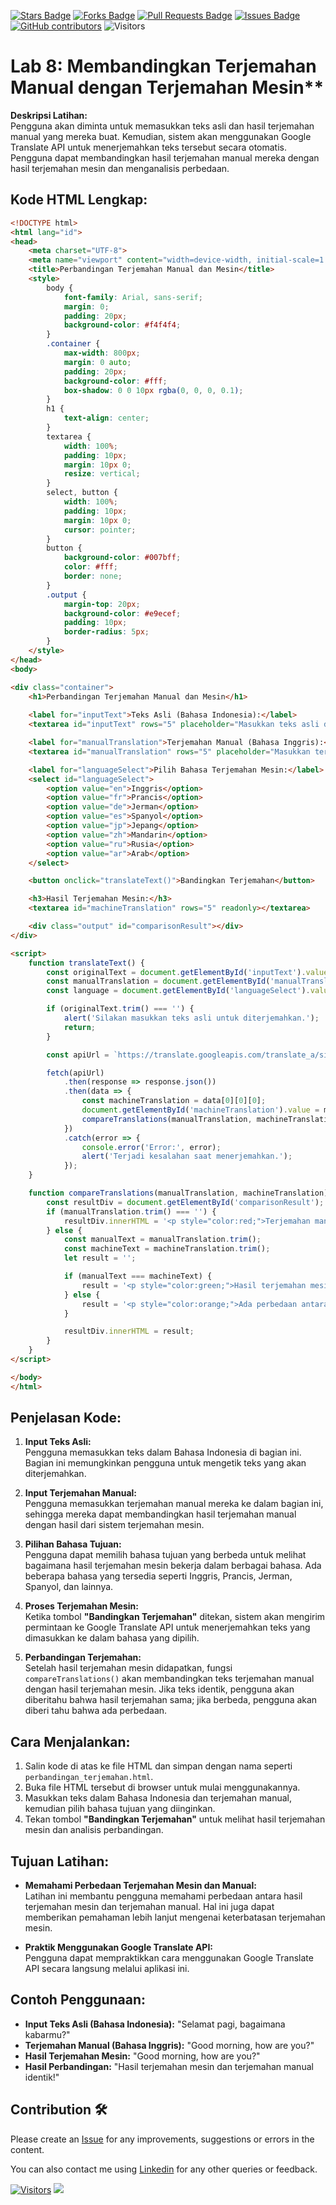 <a href="https://github.com/drshahizan/special-topic-data-engineering/stargazers"><img src="https://img.shields.io/github/stars/drshahizan/special-topic-data-engineering" alt="Stars Badge"/></a>
<a href="https://github.com/drshahizan/special-topic-data-engineering/network/members"><img src="https://img.shields.io/github/forks/drshahizan/special-topic-data-engineering" alt="Forks Badge"/></a>
<a href="https://github.com/drshahizan/special-topic-data-engineering/pulls"><img src="https://img.shields.io/github/issues-pr/drshahizan/special-topic-data-engineering" alt="Pull Requests Badge"/></a>
<a href="https://github.com/drshahizan/special-topic-data-engineering/issues"><img src="https://img.shields.io/github/issues/drshahizan/special-topic-data-engineering" alt="Issues Badge"/></a>
<a href="https://github.com/drshahizan/special-topic-data-engineering/graphs/contributors"><img alt="GitHub contributors" src="https://img.shields.io/github/contributors/drshahizan/special-topic-data-engineering?color=2b9348"></a>
![Visitors](https://api.visitorbadge.io/api/visitors?path=https%3A%2F%2Fgithub.com%2Fdrshahizan%2Fspecial-topic-data-engineering&labelColor=%23d9e3f0&countColor=%23697689&style=flat)

# Lab 8: Membandingkan Terjemahan Manual dengan Terjemahan Mesin**

**Deskripsi Latihan:**  
Pengguna akan diminta untuk memasukkan teks asli dan hasil terjemahan manual yang mereka buat. Kemudian, sistem akan menggunakan Google Translate API untuk menerjemahkan teks tersebut secara otomatis. Pengguna dapat membandingkan hasil terjemahan manual mereka dengan hasil terjemahan mesin dan menganalisis perbedaan.

## **Kode HTML Lengkap:**

```html
<!DOCTYPE html>
<html lang="id">
<head>
    <meta charset="UTF-8">
    <meta name="viewport" content="width=device-width, initial-scale=1.0">
    <title>Perbandingan Terjemahan Manual dan Mesin</title>
    <style>
        body {
            font-family: Arial, sans-serif;
            margin: 0;
            padding: 20px;
            background-color: #f4f4f4;
        }
        .container {
            max-width: 800px;
            margin: 0 auto;
            padding: 20px;
            background-color: #fff;
            box-shadow: 0 0 10px rgba(0, 0, 0, 0.1);
        }
        h1 {
            text-align: center;
        }
        textarea {
            width: 100%;
            padding: 10px;
            margin: 10px 0;
            resize: vertical;
        }
        select, button {
            width: 100%;
            padding: 10px;
            margin: 10px 0;
            cursor: pointer;
        }
        button {
            background-color: #007bff;
            color: #fff;
            border: none;
        }
        .output {
            margin-top: 20px;
            background-color: #e9ecef;
            padding: 10px;
            border-radius: 5px;
        }
    </style>
</head>
<body>

<div class="container">
    <h1>Perbandingan Terjemahan Manual dan Mesin</h1>
    
    <label for="inputText">Teks Asli (Bahasa Indonesia):</label>
    <textarea id="inputText" rows="5" placeholder="Masukkan teks asli di sini..."></textarea>

    <label for="manualTranslation">Terjemahan Manual (Bahasa Inggris):</label>
    <textarea id="manualTranslation" rows="5" placeholder="Masukkan terjemahan manual di sini..."></textarea>

    <label for="languageSelect">Pilih Bahasa Terjemahan Mesin:</label>
    <select id="languageSelect">
        <option value="en">Inggris</option>
        <option value="fr">Prancis</option>
        <option value="de">Jerman</option>
        <option value="es">Spanyol</option>
        <option value="jp">Jepang</option>
        <option value="zh">Mandarin</option>
        <option value="ru">Rusia</option>
        <option value="ar">Arab</option>
    </select>

    <button onclick="translateText()">Bandingkan Terjemahan</button>

    <h3>Hasil Terjemahan Mesin:</h3>
    <textarea id="machineTranslation" rows="5" readonly></textarea>

    <div class="output" id="comparisonResult"></div>
</div>

<script>
    function translateText() {
        const originalText = document.getElementById('inputText').value;
        const manualTranslation = document.getElementById('manualTranslation').value;
        const language = document.getElementById('languageSelect').value;

        if (originalText.trim() === '') {
            alert('Silakan masukkan teks asli untuk diterjemahkan.');
            return;
        }

        const apiUrl = `https://translate.googleapis.com/translate_a/single?client=gtx&sl=id&tl=${language}&dt=t&q=${encodeURI(originalText)}`;

        fetch(apiUrl)
            .then(response => response.json())
            .then(data => {
                const machineTranslation = data[0][0][0];
                document.getElementById('machineTranslation').value = machineTranslation;
                compareTranslations(manualTranslation, machineTranslation);
            })
            .catch(error => {
                console.error('Error:', error);
                alert('Terjadi kesalahan saat menerjemahkan.');
            });
    }

    function compareTranslations(manualTranslation, machineTranslation) {
        const resultDiv = document.getElementById('comparisonResult');
        if (manualTranslation.trim() === '') {
            resultDiv.innerHTML = '<p style="color:red;">Terjemahan manual belum diisi.</p>';
        } else {
            const manualText = manualTranslation.trim();
            const machineText = machineTranslation.trim();
            let result = '';

            if (manualText === machineText) {
                result = '<p style="color:green;">Hasil terjemahan mesin dan terjemahan manual identik!</p>';
            } else {
                result = '<p style="color:orange;">Ada perbedaan antara terjemahan manual dan terjemahan mesin.</p>';
            }

            resultDiv.innerHTML = result;
        }
    }
</script>

</body>
</html>
```

## Penjelasan Kode:

1. **Input Teks Asli:**  
   Pengguna memasukkan teks dalam Bahasa Indonesia di bagian ini. Bagian ini memungkinkan pengguna untuk mengetik teks yang akan diterjemahkan.

2. **Input Terjemahan Manual:**  
   Pengguna memasukkan terjemahan manual mereka ke dalam bagian ini, sehingga mereka dapat membandingkan hasil terjemahan manual dengan hasil dari sistem terjemahan mesin.

3. **Pilihan Bahasa Tujuan:**  
   Pengguna dapat memilih bahasa tujuan yang berbeda untuk melihat bagaimana hasil terjemahan mesin bekerja dalam berbagai bahasa. Ada beberapa bahasa yang tersedia seperti Inggris, Prancis, Jerman, Spanyol, dan lainnya.

4. **Proses Terjemahan Mesin:**  
   Ketika tombol **"Bandingkan Terjemahan"** ditekan, sistem akan mengirim permintaan ke Google Translate API untuk menerjemahkan teks yang dimasukkan ke dalam bahasa yang dipilih.

5. **Perbandingan Terjemahan:**  
   Setelah hasil terjemahan mesin didapatkan, fungsi `compareTranslations()` akan membandingkan teks terjemahan manual dengan hasil terjemahan mesin. Jika teks identik, pengguna akan diberitahu bahwa hasil terjemahan sama; jika berbeda, pengguna akan diberi tahu bahwa ada perbedaan.

## Cara Menjalankan:

1. Salin kode di atas ke file HTML dan simpan dengan nama seperti `perbandingan_terjemahan.html`.
2. Buka file HTML tersebut di browser untuk mulai menggunakannya.
3. Masukkan teks dalam Bahasa Indonesia dan terjemahan manual, kemudian pilih bahasa tujuan yang diinginkan.
4. Tekan tombol **"Bandingkan Terjemahan"** untuk melihat hasil terjemahan mesin dan analisis perbandingan.

## Tujuan Latihan:

- **Memahami Perbedaan Terjemahan Mesin dan Manual:**  
  Latihan ini membantu pengguna memahami perbedaan antara hasil terjemahan mesin dan terjemahan manual. Hal ini juga dapat memberikan pemahaman lebih lanjut mengenai keterbatasan terjemahan mesin.
  
- **Praktik Menggunakan Google Translate API:**  
  Pengguna dapat mempraktikkan cara menggunakan Google Translate API secara langsung melalui aplikasi ini.

## Contoh Penggunaan:

- **Input Teks Asli (Bahasa Indonesia):** "Selamat pagi, bagaimana kabarmu?"
- **Terjemahan Manual (Bahasa Inggris):** "Good morning, how are you?"
- **Hasil Terjemahan Mesin:** "Good morning, how are you?"
- **Hasil Perbandingan:** "Hasil terjemahan mesin dan terjemahan manual identik!"


## Contribution 🛠️
Please create an [Issue](https://github.com/drshahizan/special-topic-data-engineering/issues) for any improvements, suggestions or errors in the content.

You can also contact me using [Linkedin](https://www.linkedin.com/in/drshahizan/) for any other queries or feedback.

[![Visitors](https://api.visitorbadge.io/api/visitors?path=https%3A%2F%2Fgithub.com%2Fdrshahizan&labelColor=%23697689&countColor=%23555555&style=plastic)](https://visitorbadge.io/status?path=https%3A%2F%2Fgithub.com%2Fdrshahizan)
![](https://hit.yhype.me/github/profile?user_id=81284918)




